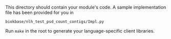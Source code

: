 This directory should contain your module's code.
A sample implementation file has been provided for you in

```biokbase/nlh_test_psd_count_contigs/Impl.py```

Run `make` in the root to generate your language-specific client libraries.
